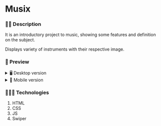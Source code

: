 # Musix

### ✍🏻 Description

It is an introductory project to music, showing some features and definition on the subject.

Displays variety of instruments with their respective image.

### 🎨 Preview

<details>
    <summary>🖥 Desktop version</summary>

![](./assets/Musix.png)

</details>

<details>
    <summary>📱 Mobile version</summary>

![](./assets/Mobile.png)

</details>

### 👩🏻‍💻 Technologies

1. HTML
2. CSS
4. JS
5. Swiper

